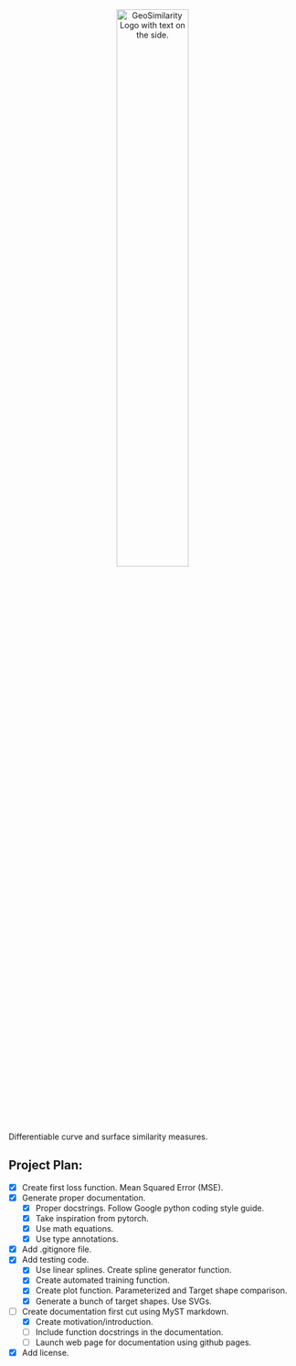 <div align="center">
    <picture>
        <img alt="GeoSimilarity Logo with text on the side." src="https://raw.githubusercontent.com/atharvaaalok/geosimilarity/refs/heads/main/docs/assets/logos/logo_with_text_inside.svg" width="50%">
    </picture>
</div>

Differentiable curve and surface similarity measures.

## Project Plan:
- [x] Create first loss function. Mean Squared Error (MSE).
- [x] Generate proper documentation.
    - [x] Proper docstrings. Follow Google python coding style guide.
    - [x] Take inspiration from pytorch.
    - [x] Use math equations.
    - [x] Use type annotations.
- [x] Add .gitignore file.
- [x] Add testing code.
    - [x] Use linear splines. Create spline generator function.
    - [x] Create automated training function.
    - [x] Create plot function. Parameterized and Target shape comparison.
    - [x] Generate a bunch of target shapes. Use SVGs.
- [ ] Create documentation first cut using MyST markdown.
    - [x] Create motivation/introduction.
    - [ ] Include function docstrings in the documentation.
    - [ ] Launch web page for documentation using github pages.
- [x] Add license.